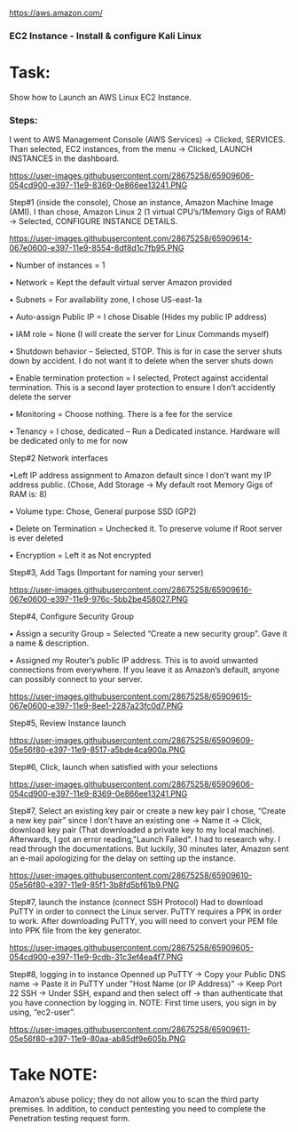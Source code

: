 https://aws.amazon.com/

### EC2 Instance - Install & configure Kali Linux

# Task:
Show how to Launch an AWS Linux EC2 Instance.

### Steps:
I went to AWS Management Console (AWS Services) → Clicked, SERVICES. Than selected, EC2 instances, from the menu → Clicked, LAUNCH INSTANCES in the dashboard.

https://user-images.githubusercontent.com/28675258/65909606-054cd900-e397-11e9-8369-0e866ee13241.PNG

Step#1 (inside the console), Chose an instance, Amazon Machine Image (AMI). I than chose, Amazon Linux 2 (1 virtual CPU’s/1Memory Gigs of RAM) → Selected, CONFIGURE INSTANCE DETAILS.

https://user-images.githubusercontent.com/28675258/65909614-067e0600-e397-11e9-8554-8df8d1c7fb95.PNG

•	Number of instances = 1

•	Network = Kept the default virtual server Amazon provided

•	Subnets = For availability zone, I chose US-east-1a

•	Auto-assign Public IP = I chose Disable (Hides my public IP address)

•	IAM role = None (I will create the server for Linux Commands myself)

•	Shutdown behavior – Selected, STOP. This is for in case the server shuts down by accident. I do not want it to delete when the server shuts down

•	Enable termination protection = I selected, Protect against accidental termination. This is a second layer protection to ensure I don’t accidently delete the server

•	Monitoring = Choose nothing. There is a fee for the service

•	Tenancy = I chose, dedicated – Run a Dedicated instance. Hardware will be dedicated only to me for now

Step#2 Network interfaces

•Left IP address assignment to Amazon default since I don’t want my IP address public.
(Chose, Add Storage → My default root Memory Gigs of RAM is: 8)

•	Volume type: Chose, General purpose SSD (GP2)

•	Delete on Termination = Unchecked it. To preserve volume if Root server is ever deleted

•	Encryption = Left it as Not encrypted

Step#3, Add Tags (Important for naming your server)

https://user-images.githubusercontent.com/28675258/65909616-067e0600-e397-11e9-976c-5bb2be458027.PNG

Step#4, Configure Security Group

•	Assign a security Group = Selected “Create a new security group”. Gave it a name  & description.

•	Assigned my Router’s public IP address. This is to avoid unwanted connections from everywhere. If you leave it as Amazon’s default, anyone can possibly connect to your server.

https://user-images.githubusercontent.com/28675258/65909615-067e0600-e397-11e9-8ee1-2287a23fc0d7.PNG

Step#5, Review Instance launch

https://user-images.githubusercontent.com/28675258/65909609-05e56f80-e397-11e9-8517-a5bde4ca900a.PNG

Step#6, Click, launch when satisfied with your selections

https://user-images.githubusercontent.com/28675258/65909606-054cd900-e397-11e9-8369-0e866ee13241.PNG

Step#7, Select an existing key pair or create a new key pair
I chose, “Create a new key pair” since I don’t have an existing one → Name it → Click, download key pair (That downloaded a private key to my local machine). 
Afterwards, I got an error reading,"Launch Failed". I had to research why. I read through the documentations. But luckily, 30 minutes later, Amazon sent an e-mail apologizing for the delay on setting up the instance.

https://user-images.githubusercontent.com/28675258/65909610-05e56f80-e397-11e9-85f1-3b8fd5bf61b9.PNG

Step#7, launch the instance (connect SSH Protocol)
Had to download PuTTY in order to connect the Linux server. PuTTY requires a PPK in order to work. After downloading PuTTY, you will need to convert your PEM file into PPK file from the key generator.

https://user-images.githubusercontent.com/28675258/65909605-054cd900-e397-11e9-9cdb-31c3ef4ea4f7.PNG

Step#8, logging in to instance
Openned up PuTTY → Copy your Public DNS name → Paste it in PuTTY under "Host Name (or IP Address)” → Keep Port 22 SSH → Under SSH, expand and then select off → than authenticate that you have connection by logging in. NOTE: First time users, you sign in by using, “ec2-user”.

https://user-images.githubusercontent.com/28675258/65909611-05e56f80-e397-11e9-80aa-ab85df9e605b.PNG


# Take NOTE:
Amazon’s abuse policy; they do not allow you to scan the third party premises. In addition, to conduct pentesting you need to complete the Penetration testing request form.
